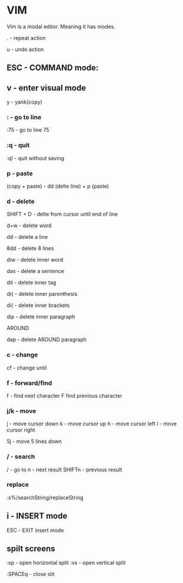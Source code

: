 # VIM

Vim is a modal editor. Meaning it has modes.

. - repeat action

u - undo action

## ESC - COMMAND mode:

## v - enter visual mode

y - yank(copy)

### :<LINENUMBER> - go to line
:75 - go to line 75
 
### :q - quit
:q! - quit without saving

### p - paste
(copy + paste) - dd (delte line) + p (paste)

### d - delete

SHIFT + D - delte from cursor until end of line

d+w - delete word

dd - delete a line

8dd - delete 8 lines

diw - delete inner word

das - delete a sentence

dit - delete inner tag

di{ - delete inner parenthesis

di( - delete inner brackets

dip - delete inner paragraph

AROUND

dap - delete AROUND paragraph

### c - change
cf<character> - change until <character>

### f - forward/find
f<character> - find next character
F<character> find previous character

### j/k - move
j - move cursor down
k - move cursor up
h - move cursor left
l - move cursor right

5j - move 5 lines down
 
### / - search
/<searchString> - go to <searchString>
 n - next result
 SHIFTn - previous result

### replace
 :s%/searchString/replaceString

## i - INSERT mode
ESC - EXIT insert mode


## spilt screens
:sp - open horizontal split
:vs - open vertical split

:SPACEq - close slit
